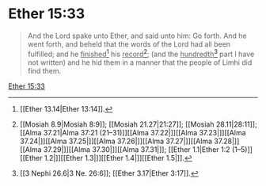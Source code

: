# Ether 15:33

> And the Lord spake unto Ether, and said unto him: Go forth. And he went forth, and beheld that the words of the Lord had all been fulfilled; and he <u>finished</u>[^a] his <u>record</u>[^b]; (and the <u>hundredth</u>[^c] part I have not written) and he hid them in a manner that the people of Limhi did find them.

[Ether 15:33](https://www.churchofjesuschrist.org/study/scriptures/bofm/ether/15?lang=eng&id=p33#p33)


[^a]: [[Ether 13.14|Ether 13:14]].  
[^b]: [[Mosiah 8.9|Mosiah 8:9]]; [[Mosiah 21.27|21:27]]; [[Mosiah 28.11|28:11]]; [[Alma 37.21|Alma 37:21 (21–31)]][[Alma 37.22|]][[Alma 37.23|]][[Alma 37.24|]][[Alma 37.25|]][[Alma 37.26|]][[Alma 37.27|]][[Alma 37.28|]][[Alma 37.29|]][[Alma 37.30|]][[Alma 37.31|]]; [[Ether 1.1|Ether 1:2 (1–5)]][[Ether 1.2|]][[Ether 1.3|]][[Ether 1.4|]][[Ether 1.5|]].  
[^c]: [[3 Nephi 26.6|3 Ne. 26:6]]; [[Ether 3.17|Ether 3:17]].  
